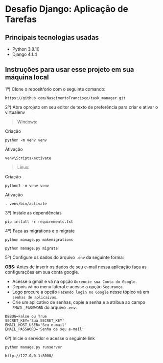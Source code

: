 # Desafio Django: Aplicação de Tarefas

## Principais tecnologias usadas
- Python 3.8.10
- Django 4.1.4

## Instruções para usar esse projeto em sua máquina local

1º) Clone o repositŕorio com o seguinte comando:
~~~
https://github.com/NascimentoFrancisco/task_manager.git
~~~

2º) Abra oprojeto em seu editor de texto de preferência para criar e ativar o virtualenv
> Windows:

Criação
~~~
python -m venv venv
~~~
Ativação
~~~
venv\Scripts\activate
~~~

> Linux:

Criação
~~~
python3 -m venv venv
~~~
Ativação
~~~
. venv/bin/activate
~~~

3º) Instale as dependências
~~~
pip install -r requirements.txt
~~~

4º) Faça as migrations e o migrate

~~~
python manage.py makemigrations
~~~
~~~
python manage.py migrate
~~~

5º) Configure os dados do arquivo `.env` da seguinte forma:

**OBS:** Antes de inserir os dados de seu e-mail nessa aplicação faça as configurações em sua conta google.

* Acesse o gmail e vá na opção `Gerencie sua Conta do Google`.
* Depois vá no menu lateral e acesse a opção `Segurança`.
* Logo procure a opção `Fazendo login no Google` nesse tópico vá em `senhas de aplicaivos`.
* Crie um aplicativo de senhas, copie a senha e a atribua ao campo `EMAIL_PASSWORD` do arquivo `.env`.

~~~
DEBUG=False ou True
SECRET_KEY='Sua SECRET_KEY'
EMAIL_HOST_USER='Seu e-mail'
EMAIL_PASSWORD='Senha de seu e-mail'
~~~

6º) Inicie o servidor e acesse o seguinte link

~~~
python manage.py runserver
~~~
~~~
http://127.0.0.1:8000/
~~~